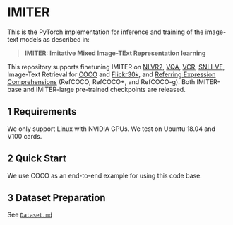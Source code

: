 # IMITER

This is the PyTorch implementation for inference and training of the image-text models as described in: 
> **IMITER: Imitative Mixed Image-TExt Representation learning**

This repository supports finetuning IMITER on
[NLVR2](http://lil.nlp.cornell.edu/nlvr/), [VQA](https://visualqa.org/), [VCR](https://visualcommonsense.com/),
[SNLI-VE](https://github.com/necla-ml/SNLI-VE), 
Image-Text Retrieval for [COCO](https://cocodataset.org/#home) and
[Flickr30k](http://shannon.cs.illinois.edu/DenotationGraph/), and
[Referring Expression Comprehensions](https://github.com/lichengunc/refer) (RefCOCO, RefCOCO+, and RefCOCO-g).
Both IMITER-base and IMITER-large pre-trained checkpoints are released.


## 1 Requirements 

We only support Linux with NVIDIA GPUs. We test on Ubuntu 18.04 and V100 cards. 


## 2 Quick Start 

We use COCO as an end-to-end example for using this code base.


## 3 Dataset Preparation 
See [`Dataset.md`](dataset/README.md)



